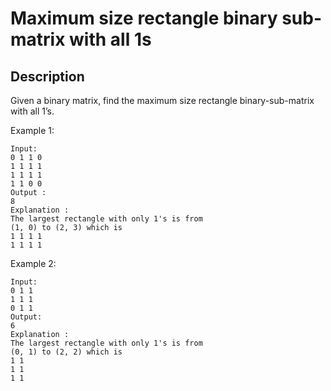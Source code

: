 # Maximum size rectangle binary sub-matrix with all 1s

## Description

Given a binary matrix, find the maximum size rectangle binary-sub-matrix with all 1’s. 
 
Example 1:


```
Input:
0 1 1 0
1 1 1 1
1 1 1 1
1 1 0 0
Output :
8
Explanation : 
The largest rectangle with only 1's is from 
(1, 0) to (2, 3) which is
1 1 1 1
1 1 1 1 
```

Example 2:

```
Input:
0 1 1
1 1 1
0 1 1      
Output:
6
Explanation : 
The largest rectangle with only 1's is from 
(0, 1) to (2, 2) which is
1 1
1 1
1 1
```

<!-- # ![Alt](https://assets.leetcode.com/uploads/2021/03/27/perectrec1-plane.jpg) -->